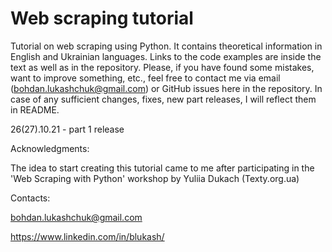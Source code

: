 # Web scraping tutorial
Tutorial on web scraping using Python. It contains theoretical information in English and Ukrainian languages. Links to the code examples are inside the text as well as in the repository.
Please, if you have found some mistakes, want to improve something, etc., feel free to contact me via email (bohdan.lukashchuk@gmail.com) or GitHub issues here in the repository.
In case of any sufficient changes, fixes, new part releases, I will reflect them in README.

26(27).10.21 - part 1 release

Acknowledgments:

The idea to start creating this tutorial came to me after participating in the 'Web Scraping with Python' workshop by Yuliia Dukach (Texty.org.ua)

Contacts:

bohdan.lukashchuk@gmail.com

https://www.linkedin.com/in/blukash/
